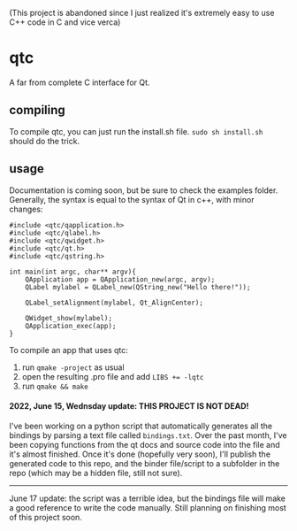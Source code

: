 (This project is abandoned since I just realized it's extremely easy to use C++ code in C and vice verca)

# qtc
A far from complete C interface for Qt.

## compiling
To compile qtc, you can just run the install.sh file.
```sudo sh install.sh``` should do the trick.

## usage
Documentation is coming soon, but be sure to check the
examples folder. Generally, the syntax is equal to the
syntax of Qt in c++, with minor changes:

	#include <qtc/qapplication.h>
	#include <qtc/qlabel.h>
	#include <qtc/qwidget.h>
	#include <qtc/qt.h>
	#include <qtc/qstring.h>

	int main(int argc, char** argv){
		QApplication app = QApplication_new(argc, argv);
		QLabel mylabel = QLabel_new(QString_new("Hello there!"));

		QLabel_setAlignment(mylabel, Qt_AlignCenter);

		QWidget_show(mylabel);
		QApplication_exec(app);
	}

To compile an app that uses qtc:
1. run ```qmake -project``` as usual
2. open the resulting .pro file and add ```LIBS += -lqtc```
3. run ```qmake && make```

#### 2022, June 15, Wednsday update: THIS PROJECT IS NOT DEAD!
I've been working on a python script that automatically generates all the bindings by parsing a text file called ```bindings.txt```. Over the past month, I've been copying functions from the qt docs and source code into the file and it's almost finished. Once it's done (hopefully very soon), I'll publish the generated code to this repo, and the binder file/script to a subfolder in the repo (which may be a hidden file, still not sure).
_____
June 17 update: the script was a terrible idea, but the bindings file will make a good reference to write the code manually. Still planning on finishing most of this project soon.
